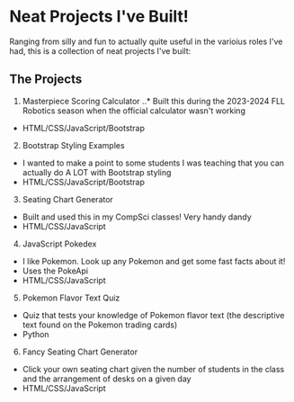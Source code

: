 # Neat Projects I've Built!

Ranging from silly and fun to actually quite useful in the varioius roles I've had, this is a collection of neat projects I've built:

## The Projects

1. Masterpiece Scoring Calculator 
..* Built this during the 2023-2024 FLL Robotics season when the official calculator wasn't working
* HTML/CSS/JavaScript/Bootstrap
2. Bootstrap Styling Examples 
* I wanted to make a point to some students I was teaching that you can actually do A LOT with Bootstrap styling
* HTML/CSS/JavaScript/Bootstrap
3. Seating Chart Generator 
* Built and used this in my CompSci classes! Very handy dandy
* HTML/CSS/JavaScript
4. JavaScript Pokedex 
* I like Pokemon. Look up any Pokemon and get some fast facts about it! 
* Uses the PokeApi
* HTML/CSS/JavaScript
5. Pokemon Flavor Text Quiz
* Quiz that tests your knowledge of Pokemon flavor text (the descriptive text found on the Pokemon trading cards)
* Python
6. Fancy Seating Chart Generator 
* Click your own seating chart given the number of students in the class and the arrangement of desks on a given day
* HTML/CSS/JavaScript
